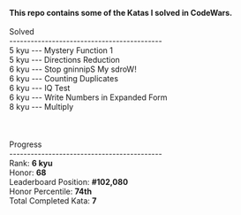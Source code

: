 <strong>This repo contains some of the Katas I solved in CodeWars. </strong><br>
<br>
Solved <br>
------------------------------------------- <br>
5 kyu --- Mystery Function 1 <br>
5 kyu --- Directions Reduction <br>
6 kyu --- Stop gninnipS My sdroW! <br>
6 kyu --- Counting Duplicates <br>
6 kyu --- IQ Test <br>
6 kyu --- Write Numbers in Expanded Form <br>
8 kyu --- Multiply <br>
<br>
<br>
<br>
Progress<br>
------------------------------------------- <br>
Rank: <strong>6 kyu</strong><br>
Honor: <strong>68</strong><br>
Leaderboard Position: <strong>#102,080</strong><br>
Honor Percentile: <strong>74th</strong><br>
Total Completed Kata: <strong>7</strong><br>
